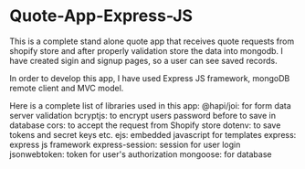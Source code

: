 # Quote-App-Express-JS

This is a complete stand alone quote app that receives quote requests from shopify store and after properly validation store the data into mongodb. I have created sigin and signup pages, so a user can see saved records.

In order to develop this app, I have used Express JS framework, mongoDB remote client and MVC model.

Here is a complete list of libraries used in this app:
@hapi/joi: for form data server validation
bcryptjs: to encrypt users password before to save in database
cors: to accept the request from Shopify store
dotenv: to save tokens and secret keys etc.
ejs: embedded javascript for templates
express: express js framework
express-session: session for user login
jsonwebtoken: token for user's authorization
mongoose: for database
